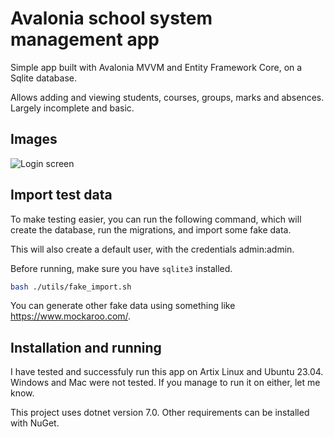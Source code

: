 # Avalonia school system management app

Simple app built with Avalonia MVVM and Entity Framework Core, on a Sqlite database.

Allows adding and viewing students, courses, groups, marks and absences. Largely incomplete and basic.

## Images

![Login screen](./img/login)

## Import test data

To make testing easier, you can run the following command, which will create the database, run the migrations, and import some fake data. 

This will also create a default user, with the credentials admin:admin.

Before running, make sure you have `sqlite3` installed.

```sh
bash ./utils/fake_import.sh
```

You can generate other fake data using something like https://www.mockaroo.com/.

## Installation and running

I have tested and successfuly run this app on Artix Linux and Ubuntu 23.04. Windows and Mac were not tested. If you manage to run it on either, let me know.

This project uses dotnet version 7.0. Other requirements can be installed with NuGet.

